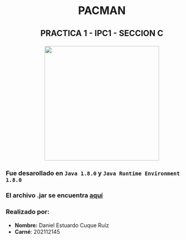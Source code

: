 # <p align = "center" > PACMAN </center> </p>
## <p align = "center" > PRACTICA 1 - IPC1 - SECCION C </p>

<p align = "center" > <img src="https://geekzilla.tech/home/wp-content/uploads/2019/11/pac-man.jpg" width = 300> </p>

### Fue desarollado en `Java 1.8.0` y `Java Runtime Environment 1.8.0`

### El archivo .jar se encuentra [aquí](https://github.com/DanielC78/IPC1_Practica1_202112145/blob/master/src/com/practica1/daniel/principal.java)

### Realizado por:
- **Nombre:** Daniel Estuardo Cuque Ruíz
- **Carné**: 202112145
